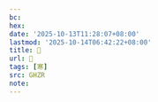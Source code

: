 ```yaml
---
bc:
hex:
date: '2025-10-13T11:28:07+08:00'
lastmod: '2025-10-14T06:42:22+08:00'
title: 󰛤
url: 󰛤
tags: [寒]
src: GHZR
note:
---
```

